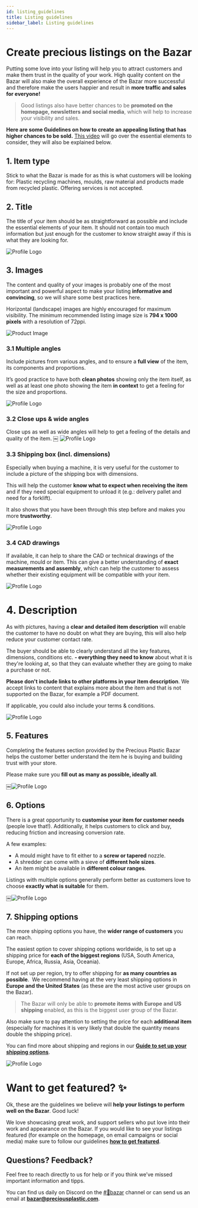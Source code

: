 ```yaml
---
id: listing_guidelines 
title: Listing guidelines
sidebar_label: Listing guidelines
---
```


<style>
:root {
  --highlight: #f7b77b;
  --hover: #f7b77b;
}
</style>


# Create precious listings on the Bazar


Putting some love into your listing will help you to attract customers and make them trust in the quality of your work.
High quality content on the Bazar will also make the overall experience of the Bazar more successful and therefore make the users happier and result in **more traffic and sales for everyone!**

>Good listings also have better chances to be **promoted on the homepage, newsletters and social media**, which will help to increase your visibility and sales.

**Here are some Guidelines on how to create an appealing listing that has higher chances to be sold.** [This video](https://www.loom.com/share/b1df010a31b04a79b034f723b579cc4e) will go over the essential elements to consider, they will also be explained below.

## 1. Item type
Stick to what the Bazar is made for as this is what customers will be looking for: Plastic recycling machines, moulds, raw material and products made from recycled plastic. Offering services is not accepted.

## 2. Title

The title of your item should be as straightforward as possible and include the essential elements of your item. It should not contain too much information but just enough for the customer to know straight away if this is what they are looking for.

![Profile Logo](../assets/Business/bazar-listingguide-2.png)


## 3. Images

The content and quality of your images is probably one of the most important and powerful aspect to make your listing **informative and convincing**, so we will share some best practices here.

Horizontal (landscape) images are highly encouraged for maximum visibility. The minimum recommended listing image size is **794 x 1000 pixels** with a resolution of 72ppi.

![Product Image](../assets/Business/product.png)

### 3.1 Multiple angles

Include pictures from various angles, and to ensure a **full view** of the item, its components and proportions.

It’s good practice to have both **clean photos** showing only the item itself, as well as at least one photo showing the item **in context** to get a feeling for the size and proportions.

![Profile Logo](../assets/Business/bazar-listingguide-3.1.png)


### 3.2 Close ups & wide angles

Close ups as well as wide angles will help to get a feeling of the details and quality of the item.
￼
![Profile Logo](../assets/Business/bazar-listingguide-3.2.png)

### 3.3 Shipping box (incl. dimensions)
Especially when buying a machine, it is very useful for the customer to include a picture of the shipping box with dimensions. 

This will help the customer **know what to expect when receiving the item** and if they need special equipment to unload it (e.g.: delivery pallet and need for a forklift). 

It also shows that you have been through this step before and makes you more **trustworthy**.

![Profile Logo](../assets/Business/bazar-listingguide-3.3.png)

### 3.4 CAD drawings

If available, it can help to share the CAD or technical drawings of the machine, mould or item.
This can give a better understanding of **exact measurements and assembly**, which can help the customer to assess whether their existing equipment will be compatible with your item.

![Profile Logo](../assets/Business/bazar-listingguide-3.4.png)

# 4. Description

As with pictures, having a **clear and detailed item description** will enable the customer to have no doubt on what they are buying, this will also help reduce your customer contact rate. 

The buyer should be able to clearly understand all the key features, dimensions, conditions etc. **- everything they need to know** about what it is they're looking at, so that they can evaluate whether they are going to make a purchase or not.

**Please don't include links to other platforms in your item description**. We accept links to content that explains more about the item and that is not supported on the Bazar, for example a PDF document.

If applicable, you could also include your terms & conditions.

![Profile Logo](../assets/Business/bazar-listingguide-4.png)

## 5. Features

Completing the features section provided by the Precious Plastic Bazar helps the customer better understand the item he is buying and building trust with your store.

Please make sure you **fill out as many as possible, ideally all**.

￼![Profile Logo](../assets/Business/bazar-listingguide-5.png)


## 6. Options

There is a great opportunity to **customise your item for customer needs** (people love that!). Additionally, it helps customers to click and buy, reducing friction and increasing conversion rate.

A few examples:

* A mould might have to fit either to a **screw or tapered** nozzle. 
* A shredder can come with a sieve of **different hole sizes**. 
* An item might be available in **different colour ranges**.

Listings with multiple options generally perform better as customers love to choose **exactly what is suitable** for them.

￼![Profile Logo](../assets/Business/bazar-listingguide-6.png)


## 7. Shipping options

The more shipping options you have, the **wider range of customers** you can reach. 

The easiest option to cover shipping options worldwide, is to set up a shipping price for **each of the biggest regions** (USA, South America, Europe, Africa, Russia, Asia, Oceania).

If not set up per region, try to offer shipping for **as many countries as possible**.  We recommend having at the very least shipping options in **Europe and the United States** (as these are the most active user groups on the Bazar).

> The Bazar will only be able to **promote items with Europe and US shipping** enabled, as this is the biggest user group of the Bazar.

Also make sure to pay attention to setting the price for each **additional item** (especially for machines it is very likely that double the quantity means double the shipping price).

You can find more about shipping and regions in our [**Guide to set up your shipping options**](https://community.preciousplastic.com/academy/business/International_Shipping).

![Profile Logo](../assets/Business/bazar-listingguide-7.png)


# Want to get featured? ✨

Ok, these are the guidelines we believe will **help your listings to perform well on the Bazar**. Good luck!

We love showcasing great work, and support sellers who put love into their work and appearance on the Bazar. If you would like to see your listings featured (for example on the homepage, on email campaigns or social media) make sure to follow our guidelines [**how to get featured**](https://community.preciousplastic.com/academy/business/regions).


## Questions? Feedback?

Feel free to reach directly to us for help or if you think we’ve missed important information and tipps.

You can find us daily on Discord on the [#🛒bazar](https://discord.com/channels/586676777334865928/1177318319443939348) channel or can send us an email at **bazar@preciousplastic.com**.